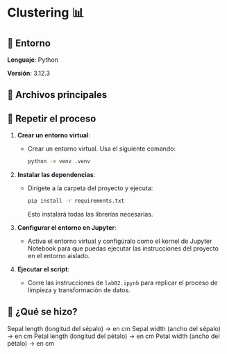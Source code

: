 # Clustering 📊

## 🐍 Entorno

**Lenguaje**: Python

**Versión**: 3.12.3

## 📂 Archivos principales

## 🔄 Repetir el proceso

1. **Crear un entorno virtual**:
   - Crear un entorno virtual. Usa el siguiente comando:

     ```bash
     python -m venv .venv
     ```

2. **Instalar las dependencias**:
   - Dirígete a la carpeta del proyecto y ejecuta:

     ```bash
     pip install -r requirements.txt
     ```

     Esto instalará todas las librerías necesarias.

3. **Configurar el entorno en Jupyter**:
   - Activa el entorno virtual y configúralo como el kernel de Jupyter Notebook para que puedas ejecutar las instrucciones del proyecto en el entorno aislado.

4. **Ejecutar el script**:
   - Corre las instrucciones de `lab02.ipynb` para replicar el proceso de limpieza y transformación de datos.

## 🤔 ¿Qué se hizo?

Sepal length (longitud del sépalo) → en cm
Sepal width (ancho del sépalo) → en cm
Petal length (longitud del pétalo) → en cm
Petal width (ancho del pétalo) → en cm